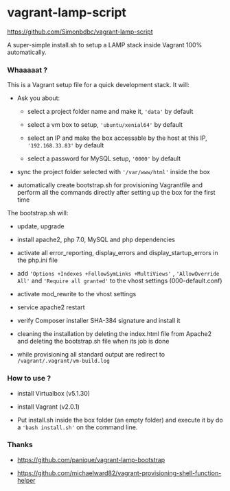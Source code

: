 # vagrant-lamp-script

https://github.com/Simonbdbc/vagrant-lamp-script

A super-simple install.sh to setup a LAMP stack inside Vagrant 100% automatically.

### Whaaaaat ?

This is a Vagrant setup file for a quick development stack. It will:

* Ask you about:

  * select a project folder name and make it, `'data'` by default

  * select a vm box to setup, `'ubuntu/xenial64'` by default

  * select an IP and make the box accessable by the host at this IP, `'192.168.33.83'` by default

  * select a password for MySQL setup, `'0000'` by default

* sync the project folder selected with `'/var/www/html'` inside the box

* automatically create bootstrap.sh for provisioning Vagrantfile and perform all the commands directly after setting up the box for the first time

The bootstrap.sh will:

* update, upgrade

* install apache2, php 7.0, MySQL and php dependencies

* activate all error_reporting, display_errors and display_startup_errors in the php.ini file

* add `'Options +Indexes +FollowSymLinks +MultiViews'` , `'AllowOverride All'` and `'Require all granted'` to the vhost settings (000-default.conf)

* activate mod_rewrite to the vhost settings

* service apache2 restart

* verify Composer installer SHA-384 signature and install it

* cleaning the installation by deleting the index.html file from Apache2 and deleting the bootstrap.sh file when its job is done

* while provisioning all standard output are redirect to `/vagrant/.vagrant/vm-build.log`

### How to use ?

* install Virtualbox (v5.1.30)

* install Vagrant (v2.0.1)

* Put install.sh inside the box folder (an empty folder) and execute it by do a `'bash install.sh'` on the command line.

### Thanks 

* https://github.com/panique/vagrant-lamp-bootstrap

* https://github.com/michaelward82/vagrant-provisioning-shell-function-helper


